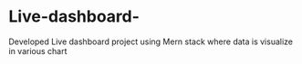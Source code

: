 # Live-dashboard-
Developed Live dashboard project  using Mern stack where data is visualize in various chart
